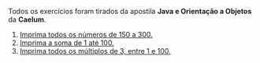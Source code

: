 Todos os exercícios foram tirados da apostila **Java e Orientação a Objetos** da **Caelum**.

1) [Imprima todos os números de 150 a 300.](https://github.com/souzarayane/Java/blob/main/Introdu%C3%A7%C3%A3o/estruturaDeControle/desafios/Exerc%C3%ADcio01.java)
2) [Imprima a soma de 1 até 100.](https://github.com/souzarayane/Java/blob/main/Introdu%C3%A7%C3%A3o/estruturaDeControle/desafios/Exerc%C3%ADcio02.java)
3) [Imprima todos os múltiplos de 3, entre 1 e 100.](https://github.com/souzarayane/Java/blob/main/Introdu%C3%A7%C3%A3o/estruturaDeControle/desafios/Exerc%C3%ADcio03.java)